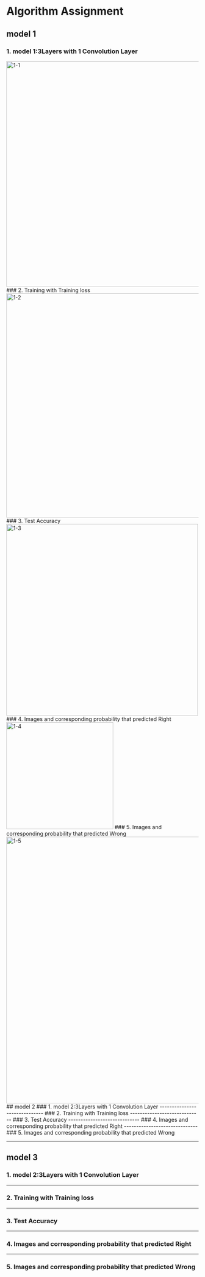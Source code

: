 # Algorithm Assignment

## model 1
### 1. model 1:3Layers with 1 Convolution Layer
<img width="591" alt="1-1" src="https://user-images.githubusercontent.com/40864934/83251485-9f924480-a1e4-11ea-9d90-a51e38f934fc.PNG">
### 2. Training with Training loss
<img width="587" alt="1-2" src="https://user-images.githubusercontent.com/40864934/83251497-a4ef8f00-a1e4-11ea-8942-7d93e5fe5dc9.PNG">
### 3. Test Accuracy
<img width="502" alt="1-3" src="https://user-images.githubusercontent.com/40864934/83251508-a8831600-a1e4-11ea-89ac-08c76450e52b.PNG">
### 4. Images and corresponding probability that predicted Right
<img width="280" alt="1-4" src="https://user-images.githubusercontent.com/40864934/83251516-aae57000-a1e4-11ea-9ad3-386d65f0775c.PNG">
### 5. Images and corresponding probability that predicted Wrong
<img width="698" alt="1-5" src="https://user-images.githubusercontent.com/40864934/83251526-af118d80-a1e4-11ea-91b6-755c2586b5f7.PNG">
## model 2
### 1. model 2:3Layers with 1 Convolution Layer
------------------------------
### 2. Training with Training loss
-----------------------------
### 3. Test Accuracy
-----------------------------
### 4. Images and corresponding probability that predicted Right
------------------------------
### 5. Images and corresponding probability that predicted Wrong

---
## model 3
### 1. model 2:3Layers with 1 Convolution Layer
------------------------------
### 2. Training with Training loss
-----------------------------
### 3. Test Accuracy
-----------------------------
### 4. Images and corresponding probability that predicted Right
------------------------------
### 5. Images and corresponding probability that predicted Wrong

